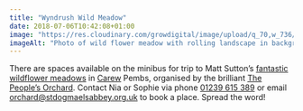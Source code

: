 ```yaml
---
title: "Wyndrush Wild Meadow"
date: 2018-07-06T10:42:08+01:00
image: "https://res.cloudinary.com/growdigital/image/upload/q_70,w_736/v1544296678/meadow-42328167155.jpg"
imageAlt: "Photo of wild flower meadow with rolling landscape in background"
---
```


There are spaces available on the minibus for trip to Matt Sutton’s [fantastic wildflower meadows](http://wyndrushwild.co.uk/) in [Carew](https://en.wikipedia.org/wiki/Carew,_Pembrokeshire) Pembs, organised by the brilliant [The People’s Orchard](https://www.facebook.com/peoplesorchardstdogs/). Contact Nia or Sophie via phone <a href="tel:+441239615389">01239 615 389</a> or email <a href="mailto:orchard@stdogmaelsabbey.org.uk">orchard@stdogmaelsabbey.org.uk</a> to book a place. Spread the word!
